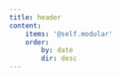 ```yaml
---
title: header
content:
    items: '@self.modular'
    order:
        by: date
        dir: desc
---
```


			
			